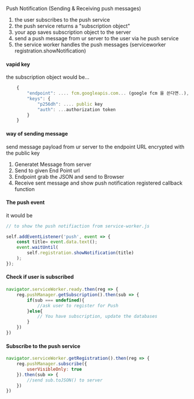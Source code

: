 Push Notification (Sending & Receiving push messages)

1. the user subscribes to the push service
2. the push service returns a "subscription object"
3. your app saves subscription object to the server
4. send a push message from ur server to the user via he push service
5. the service worker handles the push messages (serviceworker registration.showNotification)


#### vapid key 
the subscription object would be... 

```js
    {
        "endpoint": .... fcm.googleapis.com... (google fcm 을 쓴다면..),
        "keys": {
            "p256dh": .... public key
            "auth": ...authorization token 
        }
    }
```

#### way of sending message

send message payload from ur server to the endpoint URL encrypted with the public key

1. Generatet Message from server
2. Send to given End Point url
3. Endpoint grab the JSON and send to Browser
4. Receive sent message and show push notification registered callback function

#### The push event

it would be

```js
// to show the push notifiaction from service-worker.js

self.addEventListener('push', event => {
    const title= event.data.text();
    event.waitUntil(
        self.registration.showNotification(title)
    );
});

```

#### Check if user is subscribed

```js
navigator.serviceWorker.ready.then(reg => {
    reg.pushManager.getSubscription().then(sub => {
        if(sub === undefined){
            //ask user to register for Push
        }else{
            // You have subscription, update the databases
        }
    })
})
```

#### Subscribe to the push service

```js
navigator.serviceWorker.getRegistration().then(reg => {
    reg.pushManager.subscribe({
        userVisibleOnly: true
    }).then(sub => {
        //send sub.toJSON() to server
    })
})
```
